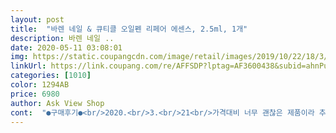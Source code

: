 ```yaml
---
layout: post 
title:  "바렌 네일 & 큐티클 오일펜 리페어 에센스, 2.5ml, 1개" 
description: 바렌 네일 ..
date: 2020-05-11 03:08:01 
img: https://static.coupangcdn.com/image/retail/images/2019/10/22/18/3/3efdf027-2b2d-4881-8262-15235ee7c125.jpg 
linkUrl: https://link.coupang.com/re/AFFSDP?lptag=AF3600438&subid=ahnPublicAsk&pageKey=322890259&itemId=1034208522&vendorItemId=5485089301&traceid=V0-113-4a7a57f108568008 
categories: [1010] 
color: 1294AB 
price: 6980 
author: Ask View Shop 
cont:  "●구매후기●<br/>2020.<br/>3.<br/>21<br/>가격대비 너무 괜찮은 제품이라 추천을 안 할 수가없네요.<br/><br/>가격은 6550원 구입<br/>기대 안했던 거라 더 감동받음<br/>까먹지 말고 잘 발라야 겠어요<br/>마니파십쇼!<br/>별 기대없이 이것도 필요하겠다 싶어 주문했던건데<br/>사진 찍었는데 처음에는 뒤에 많이 돌려야 오일이 묻어나와요 ㅋ̤̫ㅋ̤̮ㅋ̤̻<br/>샵에서 발라주는 비싼오일 저리가라 할 정도임( 지극히 주관적 주장)<br/>슬림하고 바르기 편해서 수시로 바르기 좋을거 같아요<br/>오일 색깔은 사진보다 연해요.<br/> 노랗지 않고 .<br/>.<br/><br/>왠걸요.<br/>.<br/> 너무 괜찮은 제품이네요<br/>요즘 셀프네일에 빠져서 이것저것 보다가<br/>이거 너무너무 촉촉하고 괜찮습니다 헤<br/>이거 바르고 자고 일어나서 무심결에 손을 봤는데<br/>제가 이동네에서 큐티클 돌맹이로 유명한데<br/>좋아요 ! 가격 오르지 않고 오래오래 나옴 좋겟어요<br/>큐티클 관리 해야지 ~해야지~하다가 이제 사네요<br/>큐티클 라인 쪽이 사악 가라앉아있네요<br/>한 스무번 이상 .<br/>.<br/><br/>향기도 좋네요.<br/> 약간 은은한 파우더향이 나요<br/>후기들 보고 구매결정했는데 정말 좋네요❤️후기에 계속 돌리라고 하셔서 돌리고 사용했습니다! 갑자기 많아 나올까봐 걱정했는데 딱 적당량씩 나오고 바르기도 편한거 같아요~ 너무 번들번들 하게 되지도 않고 딱 좋습니다! 향도 넘넘 좋아요~❤️<br/>" 
---
```

